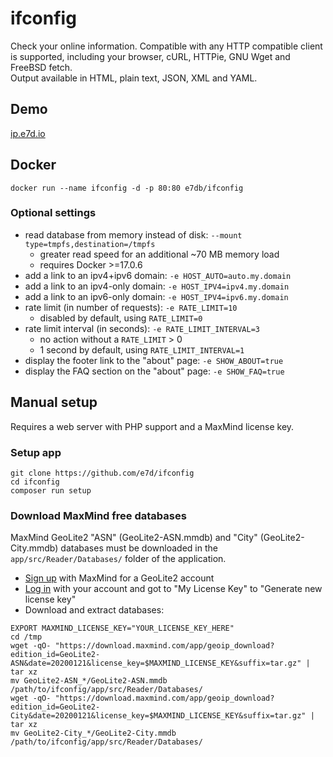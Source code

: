 # ifconfig
Check your online information. Compatible with any HTTP compatible client is supported, including your browser, cURL, HTTPie, GNU Wget and FreeBSD fetch.  
Output available in HTML, plain text, JSON, XML and YAML.

## Demo
[ip.e7d.io](https://ip.e7d.io/)

## Docker
`docker run --name ifconfig -d -p 80:80 e7db/ifconfig`

### Optional settings
- read database from memory instead of disk: `--mount type=tmpfs,destination=/tmpfs`
  - greater read speed for an additional ~70 MB memory load
  - requires Docker >=17.0.6
- add a link to an ipv4+ipv6 domain: `-e HOST_AUTO=auto.my.domain`
- add a link to an ipv4-only domain: `-e HOST_IPV4=ipv4.my.domain`
- add a link to an ipv6-only domain: `-e HOST_IPV4=ipv6.my.domain`
- rate limit (in number of requests): `-e RATE_LIMIT=10`
  - disabled by default, using `RATE_LIMIT=0`
- rate limit interval (in seconds): `-e RATE_LIMIT_INTERVAL=3`
  - no action without a `RATE_LIMIT` > 0
  - 1 second by default, using `RATE_LIMIT_INTERVAL=1`
- display the footer link to the "about" page: `-e SHOW_ABOUT=true`
- display the FAQ section on the "about" page: `-e SHOW_FAQ=true`

## Manual setup
Requires a web server with PHP support and a MaxMind license key.

### Setup app
```shell
git clone https://github.com/e7d/ifconfig
cd ifconfig
composer run setup
```

### Download MaxMind free databases
MaxMind GeoLite2 "ASN" (GeoLite2-ASN.mmdb) and "City" (GeoLite2-City.mmdb) databases must be downloaded in the `app/src/Reader/Databases/` folder of the application.  
- [Sign up](https://www.maxmind.com/en/geolite2/signup) with MaxMind for a GeoLite2 account  
- [Log in](https://www.maxmind.com/en/account/login) with your account and got to "My License Key" to "Generate new license key"  
- Download and extract databases:
```
EXPORT MAXMIND_LICENSE_KEY="YOUR_LICENSE_KEY_HERE"
cd /tmp
wget -qO- "https://download.maxmind.com/app/geoip_download?edition_id=GeoLite2-ASN&date=20200121&license_key=$MAXMIND_LICENSE_KEY&suffix=tar.gz" | tar xz
mv GeoLite2-ASN_*/GeoLite2-ASN.mmdb /path/to/ifconfig/app/src/Reader/Databases/
wget -qO- "https://download.maxmind.com/app/geoip_download?edition_id=GeoLite2-City&date=20200121&license_key=$MAXMIND_LICENSE_KEY&suffix=tar.gz" | tar xz
mv GeoLite2-City_*/GeoLite2-City.mmdb /path/to/ifconfig/app/src/Reader/Databases/
```

